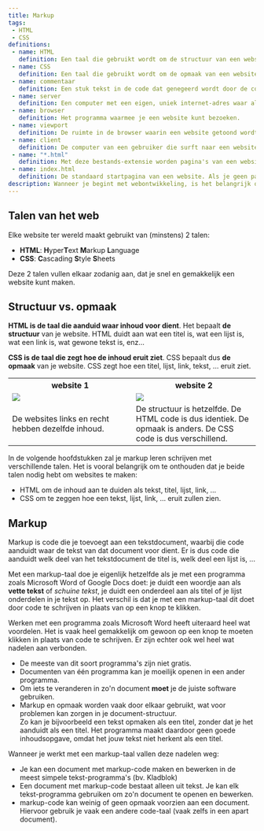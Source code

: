 ```yaml
---
title: Markup
tags: 
 - HTML
 - CSS
definitions:
 - name: HTML
   definition: Een taal die gebruikt wordt om de structuur van een website te bepalen.
 - name: CSS
   definition: Een taal die gebruikt wordt om de opmaak van een website te bepalen.
 - name: commentaar
   definition: Een stuk tekst in de code dat genegeerd wordt door de computer. Dit kan gebruikt worden om extra uitleg bij code te geven.
 - name: server
   definition: Een computer met een eigen, uniek internet-adres waar alle code en bestanden van een website zijn opgeslagen.
 - name: browser
   definition: Het programma waarmee je een website kunt bezoeken.
 - name: viewport
   definition: De ruimte in de browser waarin een website getoond wordt.
 - name: client
   definition: De computer van een gebruiker die surft naar een website.
 - name: "*.html"
   definition: Met deze bestands-extensie worden pagina's van een website opgeslagen als document.
 - name: index.html
   definition: De standaard startpagina van een website. Als je geen pagina meegeeft aan het adres van de website, wordt deze pagina automatisch geladen.
description: Wanneer je begint met webontwikkeling, is het belangrijk om het verschil te kennen tussen structuur en opmaak. Ook de termen server, client en browser mogen je niet vreemd zijn. In dit hoofdstuk wordt dus een algemene inleiding gegeven hoe websites worden ontwikkeld, en wat je hiervoor allemaal nodig hebt.
---
```



## Talen van het web

Elke website ter wereld maakt gebruikt van (minstens) 2 talen:

*   **HTML**: **H**yper**T**ext **M**arkup **L**anguage
*   **CSS**: **C**ascading **S**tyle **S**heets

Deze 2 talen vullen elkaar zodanig aan, dat je snel en gemakkelijk een website kunt maken.


## Structuur vs. opmaak

**HTML is de taal die aanduid waar inhoud voor dient**. Het bepaalt **de structuur** van je website. HTML duidt aan wat een titel is, wat een lijst is, wat een link is, wat gewone tekst is, enz...

**CSS is de taal die zegt hoe de inhoud eruit ziet**. CSS bepaalt dus **de opmaak** van je website. CSS zegt hoe een titel, lijst, link, tekst, … eruit ziet. 

<table class="styledTable">
    <tr>
        <th style="width: 50%">
            website 1
        </th>
        <th style="width: 50%">
            website 2
        </th>
    </tr>
    <tr>
        <td><img src="{{ site.baseurl }}/assets/img/websites-maken-1.jpg"></td>
        <td><img src="{{ site.baseurl }}/assets/img/websites-maken-2.jpg"></td>
    </tr>
    <tr>
        <td>De websites links en recht hebben dezelfde inhoud.</td>
        <td>De structuur is hetzelfde. De HTML code is dus identiek. De opmaak is anders. De CSS code is dus verschillend.</td>
    </tr>
</table>



In de volgende hoofdstukken zal je markup leren schrijven met verschillende talen. Het is vooral belangrijk om te onthouden dat je beide talen nodig hebt om websites te maken:

*   HTML om de inhoud aan te duiden als tekst, titel, lijst, link, …
*   CSS om te zeggen hoe een tekst, lijst, link, … eruit zullen zien.

## Markup

Markup is code die je toevoegt aan een tekstdocument, waarbij die code aanduidt waar de tekst van dat document voor dient. Er is dus code die aanduidt welk deel van het tekstdocument de titel is, welk deel een lijst is, ...

Met een markup-taal doe je eigenlijk hetzelfde als je met een programma zoals Microsoft Word of Google Docs doet: je duidt een woordje aan als **vette tekst** of _schuine tekst_, je duidt een onderdeel aan als titel of je lijst onderdelen in je tekst op. Het verschil is dat je met een markup-taal dit doet door code te schrijven in plaats van op een knop te klikken. 

Werken met een programma zoals Microsoft Word heeft uiteraard heel wat voordelen. Het is vaak heel gemakkelijk om gewoon op een knop te moeten klikken in plaats van code te schrijven. Er zijn echter ook wel heel wat nadelen aan verbonden.
 - De meeste van dit soort programma's zijn niet gratis.
 - Documenten van één programma kan je moeilijk openen in een ander programma.
 - Om iets te veranderen in zo'n document **moet** je de juiste software gebruiken.
 - Markup en opmaak worden vaak door elkaar gebruikt, wat voor problemen kan zorgen in je document-structuur.<br>
   Zo kan je bijvoorbeeld een tekst opmaken als een titel, zonder dat je het aanduidt als een titel. Het programma maakt daardoor geen goede inhoudsopgave, omdat het jouw tekst niet herkent als een titel.

Wanneer je werkt met een markup-taal vallen deze nadelen weg:
 - Je kan een document met markup-code maken en bewerken in de meest simpele tekst-programma's (bv. Kladblok)
 - Een document met markup-code bestaat alleen uit tekst. Je kan elk tekst-programma gebruiken om zo'n document te openen en bewerken.
 - markup-code kan weinig of geen opmaak voorzien aan een document. Hiervoor gebruik je vaak een andere code-taal (vaak zelfs in een apart document).
